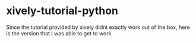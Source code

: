 xively-tutorial-python
======================

Since the tutorial provided by xively didnt exactly work out of the box, here is the version that I was able to get to work
